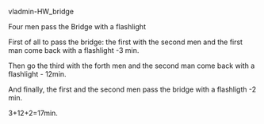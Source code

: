 vladmin-HW_bridge 

Four men pass the Bridge with a flashlight

First of all to pass the bridge: the first with the second men and the first man come back with a flashlight -3 min.
	 
Then go the third with the forth men and the second man come back with a flashlight - 12min.

And finally, the first and the second men pass the bridge with a flashligth -2 min.

3+12+2=17min.